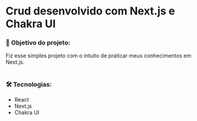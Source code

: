 # Crud desenvolvido com Next.js e Chakra UI
### 📕 Objetivo do projeto:
Fiz esse simples projeto com o intuito de praticar meus conhecimentos em Next.js.
#
### 🛠️ Tecnologias: 
+ React
+ Next.js
+ Chakra UI
